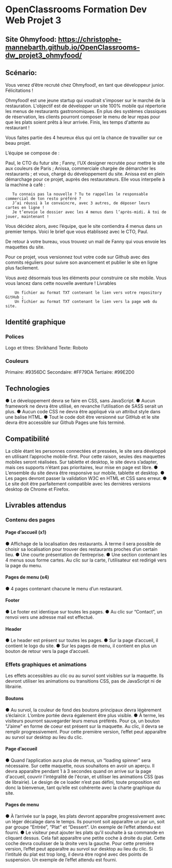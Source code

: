 # OpenClassrooms Formation Dev Web Projet 3 
## Site Ohmyfood: https://christophe-mannebarth.github.io/OpenClassrooms-dw_projet3_ohmyfood/

## Scénario:

Vous venez d’être recruté chez Ohmyfood!, en tant que développeur junior. Félicitations !

Ohmyfood! est une jeune startup qui voudrait s'imposer sur le marché de la restauration. L'objectif est de développer un site 100% mobile qui répertorie les menus de restaurants gastronomiques. En plus des systèmes classiques de réservation, les clients pourront composer le menu de leur repas pour que les plats soient prêts à leur arrivée. Finis, les temps d'attente au restaurant !

Vous faites partie des 4 heureux élus qui ont la chance de travailler sur ce beau projet.

L’équipe se compose de :

Paul, le CTO du futur site ;
Fanny, l’UX designer recrutée pour mettre le site aux couleurs de Paris ;
Anissa, commerciale chargée de démarcher les restaurants ; et vous, chargé du développement du site.
Anissa est en plein démarchage pour ce projet, auprès des restaurateurs. Elle vous interpelle à la machine à café :

       Tu connais pas la nouvelle ? Tu te rappelles le responsable commercial de ton resto préféré ? 
       J’ai réussi à le convaincre, avec 3 autres, de déposer leurs  cartes en ligne ! 
       Je t’envoie le dossier avec les 4 menus dans l’après-midi. À toi de jouer, maintenant !

Vous décidez alors, avec l’équipe, que le site contiendra 4 menus dans un premier temps. Voici le brief que vous établissez avec le CTO, Paul.

De retour à votre bureau, vous trouvez un mail de Fanny qui vous envoie les maquettes du site.

Pour ce projet, vous versionnez tout votre code sur Github avec des commits réguliers pour suivre son avancement et publier le site en ligne plus facilement.

Vous avez désormais tous les éléments pour construire ce site mobile. Vous vous lancez dans cette nouvelle aventure !
Livrables

        Un fichier au format TXT contenant le lien vers votre repository GitHub ;
        Un fichier au format TXT contenant le lien vers la page web du site.
        
## Identité graphique
### Polices
Logo et titres: Shrikhand
Texte: Roboto
### Couleurs
Primaire: #9356DC 
Secondaire: #FF79DA 
Tertiaire: #99E2D0

## Technologies
● Le développement devra se faire en CSS, sans JavaScript.
● Aucun framework ne devra être utilisé, en revanche l’utilisation de SASS serait un plus.
● Aucun code CSS ne devra être appliqué via un attribut style dans une balise HTML.
● Tout le code doit être versionné sur GitHub et le site devra être accessible sur Github Pages une fois terminé.

## Compatibilité
La cible étant les personnes connectées et pressées, le site sera développé en utilisant l’approche mobile-first. 
Pour cette raison, seules des maquettes mobiles seront réalisées.
Sur tablette et desktop, le site devra s’adapter, mais ces supports n’étant pas prioritaires,
leur mise en page est libre.
● L’ensemble du site devra être responsive sur mobile, tablette et desktop.
● Les pages devront passer la validation W3C en HTML et CSS sans erreur.
● Le site doit être parfaitement compatible avec les dernières versions desktop de Chrome et Firefox.
        
## Livrables attendus

### Contenu des pages

#### Page d’accueil (x1)

● Affichage de la localisation des restaurants. 
À terme il sera possible de choisir sa localisation pour trouver des restaurants proches d’un certain lieu.
● Une courte présentation de l’entreprise.
● Une section contenant les 4 menus sous forme cartes. 
Au clic sur la carte, l’utilisateur est redirigé vers la page du menu.

#### Pages de menu (x4)

● 4 pages contenant chacune le menu d’un restaurant.

#### Footer
● Le footer est identique sur toutes les pages.
● Au clic sur “Contact”, un renvoi vers une adresse mail est effectué.

#### Header
● Le header est présent sur toutes les pages.
● Sur la page d’accueil, il contient le logo du site.
● Sur les pages de menu, il contient en plus un bouton de retour vers la page d’accueil.

### Effets graphiques et animations

Les effets accessibles au clic ou au survol sont visibles sur la maquette. 
Ils devront utiliser les animations ou transitions CSS, pas de JavaScript ni de librairie.

#### Boutons

● Au survol, la couleur de fond des boutons principaux devra légèrement s’éclaircir.
L’ombre portée devra également être plus visible.
● À terme, les visiteurs pourront sauvegarder leurs menus préférés. 
Pour ça, un bouton "J’aime" en forme de coeur est présent sur la maquette. 
Au clic, il devra se remplir progressivement. 
Pour cette première version, l’effet peut apparaître au survol sur desktop au lieu du clic.

#### Page d’accueil

● Quand l’application aura plus de menus, un “loading spinner” sera nécessaire. 
Sur cette maquette, nous souhaitons en avoir un aperçu. 
Il devra apparaître pendant 1 à 3 secondes quand on arrive sur la page d'accueil, couvrir l'intégralité de l'écran, 
et utiliser les animations CSS (pas de librairie). 
Le design de ce loader n’est pas défini, toute proposition est donc la bienvenue, 
tant qu’elle est cohérente avec la charte graphique du site.

#### Pages de menu

● À l’arrivée sur la page, les plats devront apparaître progressivement avec un léger décalage dans le temps. 
Ils pourront soit apparaître un par un, soit par groupe “Entrée”, “Plat” et “Dessert”. 
Un exemple de l’effet attendu est fourni.
● Le visiteur peut ajouter les plats qu'il souhaite à sa commande en cliquant dessus.
Cela fait apparaître une petite coche à droite du plat. Cette coche devra coulisser de la droite vers la gauche. 
Pour cette première version, l’effet peut apparaître au survol sur desktop au lieu du clic. 
Si l’intitulé du plat est trop long, il devra être rogné avec des points de suspension. 
Un exemple de l’effet attendu est fourni.
